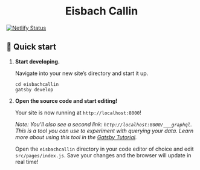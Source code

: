 <h1 align="center">
  Eisbach Callin
</h1>

[![Netlify Status](https://api.netlify.com/api/v1/badges/dcbc01b9-bb70-4494-a9ca-082323a84b7a/deploy-status)](https://app.netlify.com/sites/eisbachcallin/deploys)
    
## 🚀 Quick start

1.  **Start developing.**

    Navigate into your new site’s directory and start it up.

    ```shell
    cd eisbachcallin
    gatsby develop
    ```

1.  **Open the source code and start editing!**

    Your site is now running at `http://localhost:8000`!

    _Note: You'll also see a second link: _`http://localhost:8000/___graphql`_. This is a tool you can use to experiment with querying your data. Learn more about using this tool in the [Gatsby Tutorial](https://www.gatsbyjs.com/docs/tutorial/part-4/#use-graphiql-to-explore-the-data-layer-and-write-graphql-queries)._

    Open the `eisbachcallin` directory in your code editor of choice and edit `src/pages/index.js`. Save your changes and the browser will update in real time!